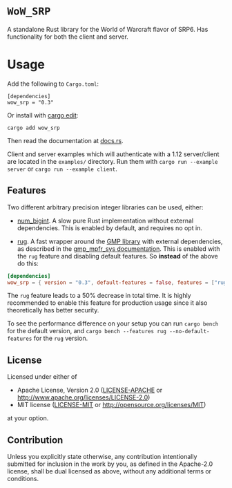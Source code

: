 # `WoW_SRP`

A standalone Rust library for the World of Warcraft flavor of SRP6.
Has functionality for both the client and server.

# Usage

Add the following to `Cargo.toml`:

```
[dependencies]
wow_srp = "0.3"
```

Or install with [cargo edit](https://crates.io/crates/cargo-edit):
```
cargo add wow_srp
```

Then read the documentation at [docs.rs](https://docs.rs/wow_srp).

Client and server examples which will authenticate with a 1.12 server/client are located in the `examples/` directory.
Run them with `cargo run --example server` or `cargo run --example client`.
## Features

Two different arbitrary precision integer libraries can be used, either:

* [num_bigint](https://crates.io/crates/num-bigint). A slow pure Rust implementation without external dependencies. This is enabled by default, and requires no opt in.

* [rug](https://crates.io/crates/rug). A fast wrapper around the [GMP library](https://gmplib.org/) with external dependencies, as described in the [gmp_mpfr_sys documentation](https://docs.rs/gmp-mpfr-sys/1.4.6/gmp_mpfr_sys/index.html#building-on-gnulinux). This is enabled with the `rug` feature and disabling default features. So **instead** of the above do this:

```toml
[dependencies]
wow_srp = { version = "0.3", default-features = false, features = ["rug"] }
```

The `rug` feature leads to a 50% decrease in total time. It is highly recommended to enable
this feature for production usage since it also theoretically has better security.

To see the performance difference on your setup you can run `cargo bench` for the default version,
and `cargo bench --features rug --no-default-features` for the `rug` version.

## License

Licensed under either of

 * Apache License, Version 2.0
   ([LICENSE-APACHE](LICENSE-APACHE) or http://www.apache.org/licenses/LICENSE-2.0)
 * MIT license
   ([LICENSE-MIT](LICENSE-MIT) or http://opensource.org/licenses/MIT)

at your option.

## Contribution

Unless you explicitly state otherwise, any contribution intentionally submitted
for inclusion in the work by you, as defined in the Apache-2.0 license, shall be
dual licensed as above, without any additional terms or conditions.


